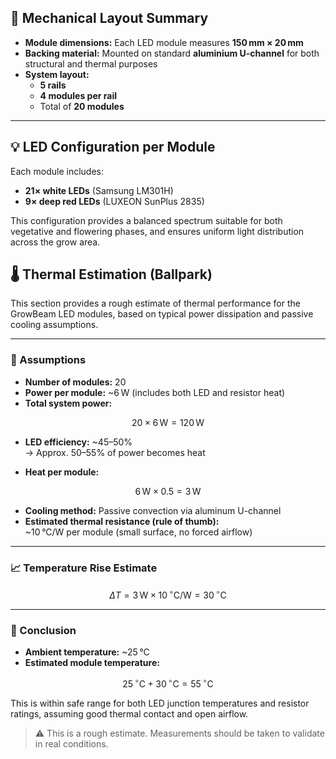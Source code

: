 ## 📏 Mechanical Layout Summary

- **Module dimensions:** Each LED module measures **150 mm × 20 mm**
- **Backing material:** Mounted on standard **aluminium U-channel** for both structural and thermal purposes
- **System layout:** 
  - **5 rails**
  - **4 modules per rail**
  - Total of **20 modules**

---

## 💡 LED Configuration per Module

Each module includes:

- **21× white LEDs** (Samsung LM301H)
- **9× deep red LEDs** (LUXEON SunPlus 2835)

This configuration provides a balanced spectrum suitable for both vegetative and flowering phases, and ensures uniform light distribution across the grow area.


## 🌡️ Thermal Estimation (Ballpark)

This section provides a rough estimate of thermal performance for the GrowBeam LED modules, based on typical power dissipation and passive cooling assumptions.

---

### 🔢 Assumptions

- **Number of modules:** 20
- **Power per module:** ~6 W (includes both LED and resistor heat)
- **Total system power:**

$$
20 \times 6\,\text{W} = 120\,\text{W}
$$

- **LED efficiency:** ~45–50%  
  → Approx. 50–55% of power becomes heat

- **Heat per module:**

$$
6\,\text{W} \times 0.5 = 3\,\text{W}
$$

- **Cooling method:** Passive convection via aluminum U-channel
- **Estimated thermal resistance (rule of thumb):**  
  ~10 °C/W per module (small surface, no forced airflow)

---

### 📈 Temperature Rise Estimate

$$
\Delta T = 3\,\text{W} \times 10\,^\circ\text{C/W} = 30\,^\circ\text{C}
$$

---

### 🧠 Conclusion

- **Ambient temperature:** ~25 °C
- **Estimated module temperature:**

$$
25\,^\circ\text{C} + 30\,^\circ\text{C} = 55\,^\circ\text{C}
$$

This is within safe range for both LED junction temperatures and resistor ratings, assuming good thermal contact and open airflow.

> ⚠️ This is a rough estimate. Measurements should be taken to validate in real conditions.
